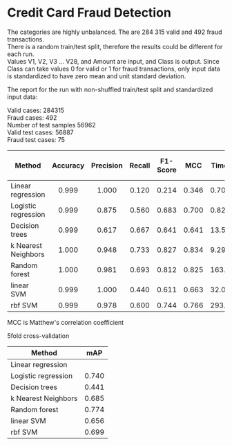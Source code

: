 # Credit Card Fraud Detection

The categories are highly unbalanced. The are 284 315 valid and 492 fraud transactions.  
There is a random train/test split, therefore the results could be different for each run.  
Values V1, V2, V3 ... V28, and Amount are input, and Class is output. Since Class can take values 0 for valid or 1 for fraud transactions, only input data is standardized to have zero mean and unit standard deviation.  

The report for the run with non-shuffled train/test split and standardized input data:


Valid cases: 284315  
Fraud cases: 492  
Number of test samples 56962  
Valid test cases: 56887  
Fraud test cases: 75  

| Method             | Accuracy | Precision | Recall | F1-Score | MCC   | Time (sec) | Number of errors |
|--------------------|:--------:|:---------:|:------:|:--------:|:-----:|:----------:|:----------------:|
|Linear regression   | 0.999    | 1.000     | 0.120  | 0.214    | 0.346 | 0.7003524  | 66               |
|Logistic regression | 0.999    | 0.875     | 0.560  | 0.683    | 0.700 | 0.8287839  | 39               |
|Decision trees      | 0.999    | 0.617     | 0.667  | 0.641    | 0.641 | 13.578438  | 56               |
|k Nearest Neighbors | 1.000    | 0.948     | 0.733  | 0.827    | 0.834 | 9.2920284  | 23               |
|Random forest       | 1.000    | 0.981     | 0.693  | 0.812    | 0.825 | 163.76197  | 24               |
|linear SVM          | 0.999    | 1.000     | 0.440  | 0.611    | 0.663 | 32.012174  | 42               |
|rbf SVM             | 0.999    | 0.978     | 0.600  | 0.744    | 0.766 | 293.95291  | 31               |

MCC is Matthew's correlation coefficient

5fold cross-validation

| Method             | mAP      | 
|--------------------|:--------:|
|Linear regression   |          | 
|Logistic regression | 0.740    | 
|Decision trees      | 0.441    | 
|k Nearest Neighbors | 0.685    | 
|Random forest       | 0.774    | 
|linear SVM          | 0.656    |
|rbf SVM             | 0.699    |

